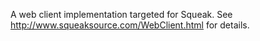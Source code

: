 A web client implementation targeted for Squeak. See http://www.squeaksource.com/WebClient.html for details.
